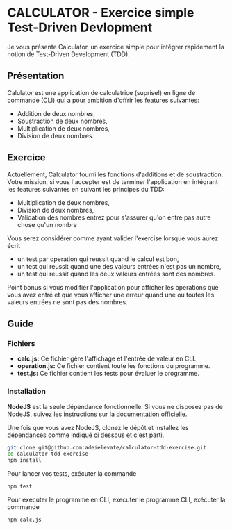 # CALCULATOR - Exercice simple Test-Driven Devlopment

Je vous présente Calculator, un exercice simple pour intégrer rapidement la notion de Test-Driven Development (TDD).

## Présentation

Calulator est une application de calculatrice (suprise!) en ligne de commande (CLI) qui a pour ambition d'offrir les features suivantes:

- Addition de deux nombres,
- Soustraction de deux nombres,
- Multiplication de deux nombres,
- Division de deux nombres.

## Exercice

Actuellement, Calculator fourni les fonctions d'additions et de soustraction. Votre mission, si vous l'accepter est de terminer l'application en intégrant les features suivantes en suivant les principes du TDD:

- Multiplication de deux nombres,
- Division de deux nombres,
- Validation des nombres entrez pour s'assurer qu'on entre pas autre chose qu'un nombre

Vous serez considérer comme ayant valider l'exercise lorsque vous aurez écrit

- un test par operation qui reussit quand le calcul est bon,
- un test qui reussit quand une des valeurs entrées n'est pas un nombre,
- un test qui reussit quand les deux valeurs entrées sont des nombres.

Point bonus si vous modifier l'application pour afficher les operations que vous avez entré et que vous afficher une erreur quand une ou toutes les valeurs entrées ne sont pas des nombres.

## Guide

### Fichiers

- **calc.js:** Ce fichier gère l'affichage et l'entrée de valeur en CLI.
- **operation.js:** Ce fichier contient toute les fonctions du programme.
- **test.js:** Ce fichier contient les tests pour évaluer le programme.

### Installation

**NodeJS** est la seule dépendance fonctionnelle. Si vous ne disposez pas de NodeJS, suivez les instructions sur la [documentation officielle](https://nodejs.org/en/download/).

Une fois que vous avez NodeJS, clonez le dépôt et installez les dépendances comme indiqué ci dessous et c'est parti.

```bash
git clone git@github.com:adeielevate/calculator-tdd-exercise.git
cd calculator-tdd-exercise
npm install
```

Pour lancer vos tests, exécuter la commande

```bash
npm test
```

Pour executer le programme en CLI, executer le programme CLI, exécuter la commande

```bash
npm calc.js
```
